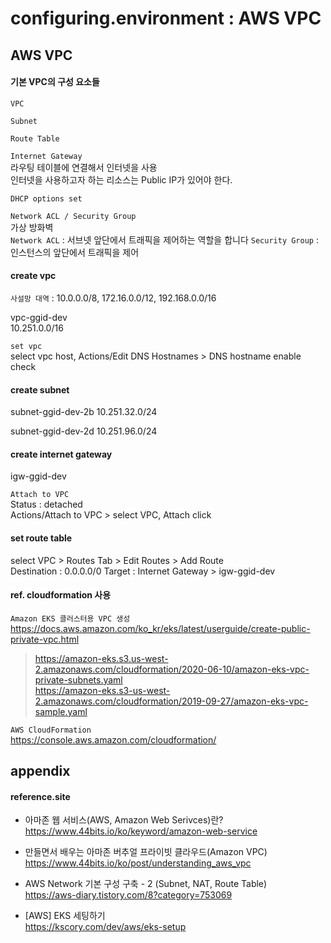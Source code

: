 # configuring.environment : AWS VPC

## AWS VPC

#### 기본 VPC의 구성 요소들  
`VPC`  

`Subnet`  

`Route Table`  

`Internet Gateway`  
라우팅 테이블에 연결해서 인터넷을 사용  
인터넷을 사용하고자 하는 리소스는 Public IP가 있어야 한다.  

`DHCP options set`  

`Network ACL / Security Group`  
가상 방화벽  
`Network ACL` : 서브넷 앞단에서 트래픽을 제어하는 역할을 합니다
`Security Group` : 인스턴스의 앞단에서 트래픽을 제어

#### create vpc
`사설망 대역` : 10.0.0.0/8, 172.16.0.0/12,  192.168.0.0/16  

vpc-ggid-dev  
10.251.0.0/16

`set vpc`  
select vpc host, Actions/Edit DNS Hostnames > DNS hostname enable check  

#### create subnet  
subnet-ggid-dev-2b
10.251.32.0/24

subnet-ggid-dev-2d
10.251.96.0/24

#### create internet gateway
igw-ggid-dev  

`Attach to VPC`  
Status : detached  
Actions/Attach to VPC > select VPC, Attach click  

#### set route table

select VPC > Routes Tab > Edit Routes > Add Route  
Destination : 0.0.0.0/0
Target : Internet Gateway > igw-ggid-dev  

#### ref. cloudformation 사용  
`Amazon EKS 클러스터용 VPC 생성`  
https://docs.aws.amazon.com/ko_kr/eks/latest/userguide/create-public-private-vpc.html  

>https://amazon-eks.s3.us-west-2.amazonaws.com/cloudformation/2020-06-10/amazon-eks-vpc-private-subnets.yaml  
>https://amazon-eks.s3-us-west-2.amazonaws.com/cloudformation/2019-09-27/amazon-eks-vpc-sample.yaml  

`AWS CloudFormation`  
https://console.aws.amazon.com/cloudformation/  


## appendix

#### reference.site

+ 아마존 웹 서비스(AWS, Amazon Web Serivces)란?  
https://www.44bits.io/ko/keyword/amazon-web-service  

+ 만들면서 배우는 아마존 버추얼 프라이빗 클라우드(Amazon VPC)  
https://www.44bits.io/ko/post/understanding_aws_vpc  


+ AWS Network 기본 구성 구축 - 2 (Subnet, NAT, Route Table)  
https://aws-diary.tistory.com/8?category=753069  

+ [AWS] EKS 세팅하기  
https://kscory.com/dev/aws/eks-setup  




